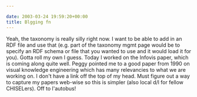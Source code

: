 ```yaml
---

date: 2003-03-24 19:59:20+00:00
title: Blgging fn
---
```


Yeah, the taxonomy is really silly right now.  I want to be able to add in an RDF file and use that (e.g. part of the taxonomy mgmt page would be to specify an RDF schema or file that you wanted to use and it would load it for you).  Gotta roll my own I guess.
Today I worked on the Infovis paper, which is coming along quite well.  Peggy pointed me to a good paper from 1990 on visual knowledge engineering which has many relevancies to what we are working on.  I don't have a link off the top of my head.  Must figure out a way to capture my papers web-wise so this is simpler (also local d/l for fellow CHISELers).
Off to l'autobus!
